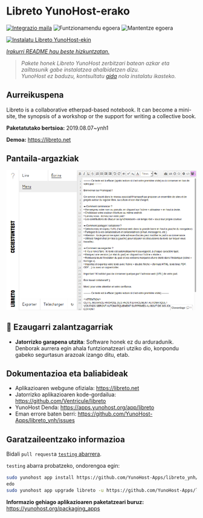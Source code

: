 <!--
Ohart ongi: README hau automatikoki sortu da <https://github.com/YunoHost/apps/tree/master/tools/readme_generator>ri esker
EZ editatu eskuz.
-->

# Libreto YunoHost-erako

[![Integrazio maila](https://dash.yunohost.org/integration/libreto.svg)](https://dash.yunohost.org/appci/app/libreto) ![Funtzionamendu egoera](https://ci-apps.yunohost.org/ci/badges/libreto.status.svg) ![Mantentze egoera](https://ci-apps.yunohost.org/ci/badges/libreto.maintain.svg)

[![Instalatu Libreto YunoHost-ekin](https://install-app.yunohost.org/install-with-yunohost.svg)](https://install-app.yunohost.org/?app=libreto)

*[Irakurri README hau beste hizkuntzatan.](./ALL_README.md)*

> *Pakete honek Libreto YunoHost zerbitzari batean azkar eta zailtasunik gabe instalatzea ahalbidetzen dizu.*  
> *YunoHost ez baduzu, kontsultatu [gida](https://yunohost.org/install) nola instalatu ikasteko.*

## Aurreikuspena

Libreto is a collaborative etherpad-based notebook. It can become a mini-site, the synopsis of a workshop or the support for writing a collective book.


**Paketatutako bertsioa:** 2019.08.07~ynh1

**Demoa:** <https://libreto.net>

## Pantaila-argazkiak

![Libreto(r)en pantaila-argazkia](./doc/screenshots/menu.png)

## :red_circle: Ezaugarri zalantzagarriak

- **Jatorrizko garapena utzita**: Software honek ez du arduradunik. Denborak aurrera egin ahala funtzionatzeari utziko dio, konpondu gabeko segurtasun arazoak izango ditu, etab.

## Dokumentazioa eta baliabideak

- Aplikazioaren webgune ofiziala: <https://libreto.net>
- Jatorrizko aplikazioaren kode-gordailua: <https://github.com/Ventricule/libreto>
- YunoHost Denda: <https://apps.yunohost.org/app/libreto>
- Eman errore baten berri: <https://github.com/YunoHost-Apps/libreto_ynh/issues>

## Garatzaileentzako informazioa

Bidali `pull request`a [`testing` abarrera](https://github.com/YunoHost-Apps/libreto_ynh/tree/testing).

`testing` abarra probatzeko, ondorengoa egin:

```bash
sudo yunohost app install https://github.com/YunoHost-Apps/libreto_ynh/tree/testing --debug
edo
sudo yunohost app upgrade libreto -u https://github.com/YunoHost-Apps/libreto_ynh/tree/testing --debug
```

**Informazio gehiago aplikazioaren paketatzeari buruz:** <https://yunohost.org/packaging_apps>
